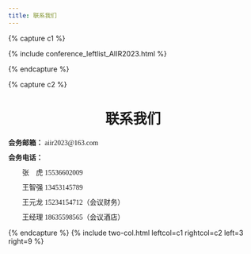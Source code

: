 ```yaml
---
title: 联系我们
---
```


{% capture c1 %}

{% include conference_leftlist_AIIR2023.html %}

{% endcapture %}

{% capture c2 %}

<h1 style="font-family: Times New Roman,'宋体',serif;text-align: center;font-weight: bold">联系我们</h1>

<div style="font-family: Times New Roman,'微软雅黑',serif;">
    <div>
        <span style="font-weight: bold;">会务邮箱：</span>
        <span>aiir2023@163.com</span>
    </div>
    <div>
        <div style="font-weight: bold;margin-top: 10px">会务电话：</div>
        <div style="margin-top: 10px">&emsp;&emsp;张&emsp;虎 15536602009</div>
        <div style="margin-top: 10px">&emsp;&emsp;王智强 13453145789</div>
        <div style="margin-top: 10px">&emsp;&emsp;王元龙 15234154712（会议财务）</div>
        <div style="margin-top: 10px">&emsp;&emsp;王经理 18635598565（会议酒店）</div>
    </div>
</div>

{% endcapture %}
{% include two-col.html leftcol=c1 rightcol=c2 left=3 right=9 %}
